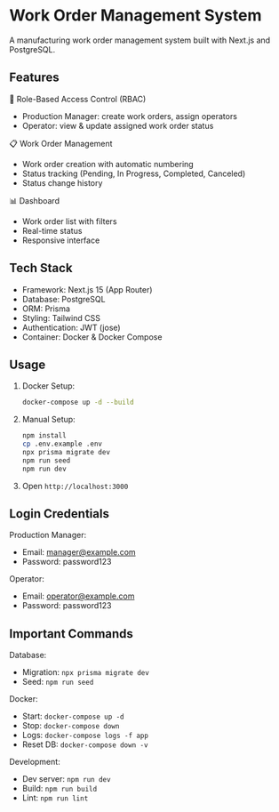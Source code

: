 # Work Order Management System

A manufacturing work order management system built with Next.js and PostgreSQL.

## Features

🔐 Role-Based Access Control (RBAC)
- Production Manager: create work orders, assign operators
- Operator: view & update assigned work order status

📋 Work Order Management
- Work order creation with automatic numbering
- Status tracking (Pending, In Progress, Completed, Canceled)
- Status change history

📊 Dashboard
- Work order list with filters
- Real-time status
- Responsive interface

## Tech Stack

- Framework: Next.js 15 (App Router)
- Database: PostgreSQL
- ORM: Prisma
- Styling: Tailwind CSS
- Authentication: JWT (jose)
- Container: Docker & Docker Compose

## Usage

1. Docker Setup:

   ```bash
   docker-compose up -d --build
   ```

2. Manual Setup:

   ```bash
   npm install
   cp .env.example .env
   npx prisma migrate dev
   npm run seed
   npm run dev
   ```

3. Open ```http://localhost:3000```

## Login Credentials

Production Manager:
- Email: manager@example.com
- Password: password123

Operator:
- Email: operator@example.com
- Password: password123

## Important Commands

Database:
- Migration: ```npx prisma migrate dev```
- Seed: ```npm run seed```

Docker:
- Start: ```docker-compose up -d```
- Stop: ```docker-compose down```
- Logs: ```docker-compose logs -f app```
- Reset DB: ```docker-compose down -v```

Development:
- Dev server: ```npm run dev```
- Build: ```npm run build```
- Lint: ```npm run lint```